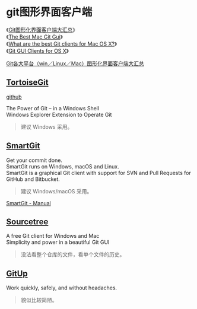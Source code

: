 # git图形界面客户端

《[Git图形化界面客户端大汇总](http://my.oschina.net/amstrong/blog/159114)》  
《[The Best Mac Git Gui](http://blog.hswolff.com/the-best-mac-git-gui/)》  
《[What are the best Git clients for Mac OS X?](http://www.slant.co/topics/465/~what-are-the-best-git-clients-for-mac-os-x)》  
《[Git GUI Clients for OS X](http://undefinedvalue.com/2013/02/28/git-gui-clients-os-x)》  

[Git各大平台（win／Linux／Mac）图形化界面客户端大汇总](https://www.cnblogs.com/tyxa/p/6135896.html)

## [TortoiseGit](https://tortoisegit.org/)

[github](https://github.com/TortoiseGit/TortoiseGit)  

The Power of Git – in a Windows Shell  
Windows Explorer Extension to Operate Git  

> 建议 Windows 采用。

## [SmartGit](https://www.syntevo.com/smartgit/)

Get your commit done.  
SmartGit runs on Windows, macOS and Linux.  
SmartGit is a graphical Git client with support for SVN and Pull Requests for GitHub and Bitbucket.   

> 建议 Windows/macOS 采用。

[SmartGit - Manual](http://www.syntevo.com/doc/display/SG/Manual)

## [Sourcetree](https://www.sourcetreeapp.com/)

A free Git client for Windows and Mac  
Simplicity and power in a beautiful Git GUI  

> 没法看整个仓库的文件，看单个文件的历史。

## [GitUp](https://gitup.co/)

Work quickly, safely, and without headaches.

> 貌似比较简陋。
